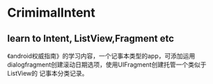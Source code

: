 # CrimimalIntent
learn to Intent, ListView,Fragment etc
-----------------------------------------------------------------------------------------------------
《android权威指南》的学习内容，一个记事本类型的app，可添加运用dialogfragment创建滚动日期选项，使用UIFragment创建托管一个类似于ListView的
记事本分类记录。
